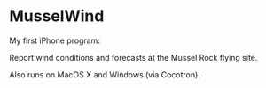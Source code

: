 MusselWind
==========


My first iPhone program:

Report wind conditions and forecasts at the Mussel Rock
flying site.  

Also runs on MacOS X and Windows (via Cocotron).
